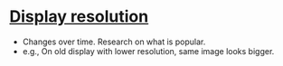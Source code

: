 # [Display resolution](https://en.wikipedia.org/wiki/Display_resolution)
- Changes over time. Research on what is popular.
- e.g., On old display with lower resolution, same image looks bigger.
